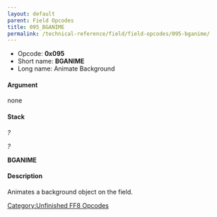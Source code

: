 ```yaml
---
layout: default
parent: Field Opcodes
title: 095_BGANIME
permalink: /technical-reference/field/field-opcodes/095-bganime/
---
```


-   Opcode: **0x095**
-   Short name: **BGANIME**
-   Long name: Animate Background

#### Argument

none

#### Stack

  
*?*

*?*

**BGANIME**

#### Description

Animates a background object on the field.

[Category:Unfinished FF8 Opcodes](../../../../Category:Unfinished_FF8_Opcodes)
